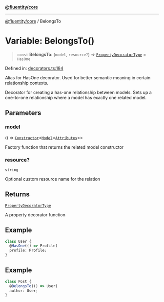[**@fluentity/core**](../README.md)

***

[@fluentity/core](../globals.md) / BelongsTo

# Variable: BelongsTo()

> `const` **BelongsTo**: (`model`, `resource?`) => [`PropertyDecoratorType`](../type-aliases/PropertyDecoratorType.md) = `HasOne`

Defined in: [decorators.ts:184](https://github.com/cedricpierre/fluentity-core/blob/bfd5fb70bea6f45189a53ff24d390175895f2189/src/decorators.ts#L184)

Alias for HasOne decorator.
Used for better semantic meaning in certain relationship contexts.

Decorator for creating a has-one relationship between models.
Sets up a one-to-one relationship where a model has exactly one related model.

## Parameters

### model

() => [`Constructor`](../type-aliases/Constructor.md)\<[`Model`](../classes/Model.md)\<[`Attributes`](../interfaces/Attributes.md)\>\>

Factory function that returns the related model constructor

### resource?

`string`

Optional custom resource name for the relation

## Returns

[`PropertyDecoratorType`](../type-aliases/PropertyDecoratorType.md)

A property decorator function

## Example

```typescript
class User {
  @HasOne(() => Profile)
  profile: Profile;
}
```

## Example

```typescript
class Post {
  @BelongsTo(() => User)
  author: User;
}
```
